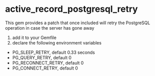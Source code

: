 # active_record_postgresql_retry
This gem provides a patch that once included will retry the PostgreSQL operation in case the server has gone away

1. add it to your Gemfile
2. declare the following environment variables
- PG_SLEEP_RETRY, default 0.33 seconds
- PG_QUERY_RETRY, default 0
- PG_RECONNECT_RETRY, default 0
- PG_CONNECT_RETRY, default 0

